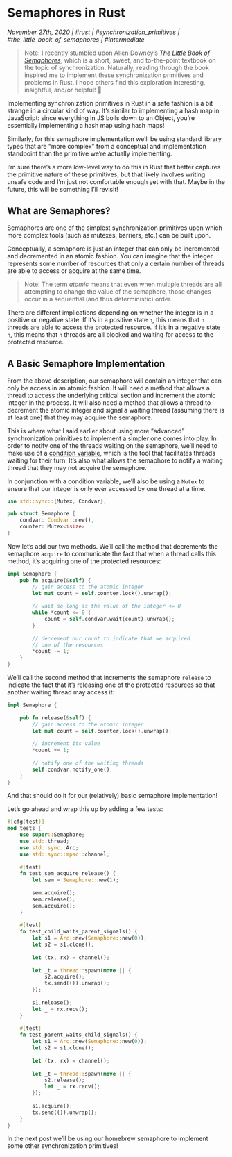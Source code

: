 # Semaphores in Rust
_November 27th, 2020 | #rust | #synchronization_primitives | #the_little_book_of_semaphores | #intermediate_

> Note: I recently stumbled upon Allen Downey’s [_The Little Book of Semaphores_](https://greenteapress.com/wp/semaphores), which is a short, sweet, and to-the-point textbook on the topic of synchronization. 
> Naturally, reading through the book inspired me to implement these synchronization primitives and problems in Rust.
> I hope others find this exploration interesting, insightful, and/or helpful! 🙂

Implementing synchronization primitives in Rust in a safe fashion is a bit strange in a circular kind of way. It’s similar to implementing a hash map in JavaScript: since everything in JS boils down to an Object, you’re essentially implementing a hash map using hash maps!

Similarly, for this semaphore implementation we’ll be using standard library types that are “more complex” from a conceptual and implementation standpoint than the primitive we’re actually implementing. 

I’m sure there’s a more low-level way to do this in Rust that better captures the primitive nature of these primitives, but that likely involves writing unsafe code and I’m just not comfortable enough yet with that. Maybe in the future, this will be something I’ll revisit! 

## What are Semaphores?

Semaphores are one of the simplest synchronization primitives upon which more complex tools (such as mutexes, barriers, etc.) can be built upon. 

Conceptually, a semaphore is just an integer that can only be incremented and decremented in an atomic fashion. You can imagine that the integer represents some number of resources that only a certain number of threads are able to access or acquire at the same time. 

> Note: The term _atomic_ means that even when multiple threads are all attempting to change the value of the semaphore, those changes occur in a sequential (and thus deterministic) order. 

There are different implications depending on whether the integer is in a positive or negative state. If it’s in a positive state `n`, this means that `n` threads are able to access the protected resource. If it’s in a negative state `-n`, this means that `n` threads are all blocked and waiting for access to the protected resource. 

## A Basic Semaphore Implementation

From the above description, our semaphore will contain an integer that can only be access in an atomic fashion. It will need a method that allows a thread to access the underlying critical section and increment the atomic integer in the process. It will also need a method that allows a thread to decrement the atomic integer and signal a waiting thread (assuming there is at least one) that they may acquire the semaphore. 

This is where what I said earlier about using more “advanced” synchronization primitives to implement a simpler one comes into play. In order to notify one of the threads waiting on the semaphore, we’ll need to make use of a [condition variable][condvar], which is the tool that facilitates threads waiting for their turn. It’s also what allows the semaphore to notify a waiting thread that they may not acquire the semaphore.  

In conjunction with a condition variable, we’ll also be using a `Mutex` to ensure that our integer is only ever accessed by one thread at a time. 

```rust
use std::sync::{Mutex, Condvar};

pub struct Semaphore {
    condvar: Condvar::new(),	
    counter: Mutex<isize>
}
```

Now let’s add our two methods. We’ll call the method that decrements the semaphore `acquire` to communicate the fact that when a thread calls this method, it’s acquiring one of the protected resources:

```rust
impl Semaphore {
	pub fn acquire(&self) {
		// gain access to the atomic integer 
		let mut count = self.counter.lock().unwrap();
		
		// wait so long as the value of the integer <= 0
		while *count <= 0 {
			count = self.condvar.wait(count).unwrap();
		}
		
		// decrement our count to indicate that we acquired
		// one of the resources
		*count -= 1;	
	}
}
```

We’ll call the second method that increments the semaphore `release` to indicate the fact that it’s releasing one of the protected resources so that another waiting thread may access it:

```rust
impl Semaphore {
	...
	pub fn release(&self) {
		// gain access to the atomic integer
		let mut count = self.counter.lock().unwrap();
		
		// increment its value 
		*count += 1;
		
		// notify one of the waiting threads 
		self.condvar.notify_one();
	}
}
```

And that should do it for our (relatively) basic semaphore implementation! 

Let’s go ahead and wrap this up by adding a few tests:

```rust
#[cfg(test)]
mod tests {
    use super::Semaphore;
    use std::thread;
    use std::sync::Arc;
    use std::sync::mpsc::channel;
  
    #[test]
    fn test_sem_acquire_release() {
	    let sem = Semaphore::new(1);
	  
	    sem.acquire();
	    sem.release();
	    sem.acquire();
    }
  
    #[test]
    fn test_child_waits_parent_signals() {
	    let s1 = Arc::new(Semaphore::new(0));
	    let s2 = s1.clone();
	  
	    let (tx, rx) = channel();
	  
	    let _t = thread::spawn(move || {
		    s2.acquire();
		    tx.send(()).unwrap();
	    });
	  
	    s1.release();
	    let _ = rx.recv();
    }
  
    #[test]
    fn test_parent_waits_child_signals() {
	    let s1 = Arc::new(Semaphore::new(0));
	    let s2 = s1.clone();
	  
	    let (tx, rx) = channel();
	  
	    let _t = thread::spawn(move || {
		    s2.release();
		    let _ = rx.recv();
	    });
	  
	    s1.acquire();
	    tx.send(()).unwrap();
    }
}
```
 
In the next post we’ll be using our homebrew semaphore to implement some other synchronization primitives!

[condvar]: https://doc.rust-lang.org/std/sync/struct.Condvar.html
